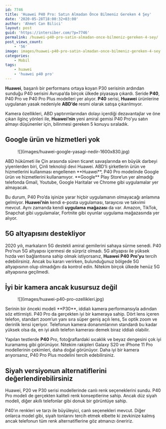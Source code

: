 ```yaml
---
id: 7746
title: 'Huawei P40 Pro: Satın Almadan Önce Bilmeniz Gereken 4 Şey'
date: '2020-05-28T18:00:32+03:00'
author: 'Ahmet Can Bilici'
layout: post
guid: 'https://intersiber.com/?p=7746'
permalink: /huawei-p40-pro-satin-almadan-once-bilmeniz-gereken-4-sey/
post_views_count:
    - '56'
image: images/huawei-p40-pro-satin-almadan-once-bilmeniz-gereken-4-sey.png
categories:
    - Mobil
tags:
    - huawei
    - 'huawei p40 pro'
---
```


**Huawei**, başarılı bir performans ortaya koyan P30 serisinin ardından sunduğu P40 serisini Avrupa’da birçok ülkede piyasaya çıkardı. Seride **P40**, P40 Pro ve P40 Pro Plus modelleri yer alıyor. **P40** serisi, **Huawei** ürünlerine uygulanan yasak nedeniyle **ABD’de** resmi olarak satışa çıkarılmıyor.

Kamera özellikleri, ABD yaptırımlarından dolayı içerdiği dezavantajlar ve öne çıkan ilginç yönleri ile, **Huawei’nin** yeni amiral gemisi P40 Pro’yu satın almayı düşünenler için, bilinmesi gereken 5 konuyu sıraladık.

## Google ürün ve hizmetleri yok

<figure class="wp-block-image size-large">![](images/huawei-google-yasagi-nedir-1600x830.jpg)</figure>ABD hükümeti ile Çin arasında süren ticaret savaşlarında en büyük darbeyi yiyenlerden biri, Çinli teknoloji devi Huawei. ABD’li şirketlerin ürün ve hizmetlerini kullanması engellenen **Huawei**, P40 Pro modelinde Google ürün ve hizmetlerini kullanamıyor. **Google** Play Store’un yer almadığı telefonda Gmail, Youtube, Google Haritalar ve Chrome gibi uygulamalar yer almayacak.

Bu durum, P40 Pro’da işinize yarar hiçbir uygulamanın olmayacağı anlamına gelmiyor. **Huawei’nin** kendi e-posta uygulaması, tarayıcısı ve takvimi mevcut. Aynı zamanda kendi **uygulama** **mağazası** da var. Amazon, TikTok, Snapchat gibi uygulamalar, Fortnite gibi oyunlar uygulama mağazasında yer alıyor.

## 5G altyapısını destekliyor

2020 yılı, markaların 5G destekli amiral gemilerini sahaya sürme senedi. P40 Pro’nun 5G altyapısı içermesi de sürpriz olmadı. 5G altyapısı ile yüksek hızda veri bağlantısına sahip olmak istiyorsanız, **Huawei** **P40** **Pro’yu** tercih edebilirsiniz. Ancak bu kararı verirken, bulunduğunuz bölgede 5G altyapısının olup olmadığını da kontrol edin. Nitekim birçok ülkede henüz 5G altyapısına geçilmedi.

## İyi bir kamera ancak kusursuz değil

<figure class="wp-block-image size-large">![](images/huawei-p40-pro-ozellikleri.jpg)</figure>Serinin bir önceki modeli **P30**, iddialı kamera performansıyla adından söz ettirmişti. P40 Pro da gerçekten iyi bir kameraya sahip. Dört lens içeren telefon, standart zoom’un yanı sıra süper geniş açılı lens, 5x optik zoom ve derinlik lensi içeriyor. Telefonun kamera donanımlarının standardı bu kadar yüksek olsa da, en iyi akıllı telefon kamerası demek biraz iddialı olabilir.

Yapılan testlerde **P40** Pro, fotoğraflardaki sıcaklık ve beyaz dengesini çok iyi kuramamış gibi görünüyor. Nitekim rakipleri Galaxy S20 ve iPhone 11 Pro modellerinin çekimleri, daha doğal görünüyor. Daha iyi bir kamera arıyorsanız, P40 Pro Plus modelini tercih edebilirsiniz.

## Siyah versiyonun alternatiflerini değerlendirebilirsiniz

Huawei, P20 ve P30 serisi modellerinde canlı renk seçeneklerini sundu. P40 Pro modeli de gerçekten kaliteli renk konseptlerine sahip. Ancak düz siyah modeli, diğer akıllı telefonlar gibi donuk bir görüntüye sahip.

P40’ın renkleri ve tarzı ile büyüleyici, canlı seçenekleri mevcut. Diğer onlarca model gibi, siyah tonlarını tercih etmek elbette ki zevkinize kalmış ancak telefonun tüm renk alternatiflerine göz atmanızı öneririz.